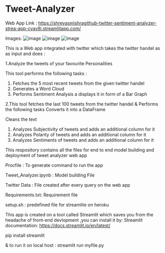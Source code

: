 # Tweet-Analyzer

Web App Link : https://shreyasmishragithub-twitter-sentiment-analyzer-strea-app-cyav8i.streamlitapp.com/


Images:
![image](https://user-images.githubusercontent.com/56075324/185561540-15e4beab-461e-44ed-9d80-d1ea84df7056.png)
![image](https://user-images.githubusercontent.com/56075324/185561726-3afc9a83-4daf-4bec-a72e-95f5b97fb5bd.png)
![image](https://user-images.githubusercontent.com/56075324/185561821-7ea4e479-db61-4299-a432-3983ecbf5535.png)

This is a Web app integrated with twitter which takes the twitter handel as as input and does :

1.Analyze the tweets of your favourite Personalities

This tool performs the following tasks :
1. Fetches the 5 most recent tweets from the given twitter handel
2. Generates a Word Cloud
3. Performs Sentiment Analysis a displays it in form of a Bar Graph

2.This tool fetches the last 100 tweets from the twitter handel & Performs the following tasks
Converts it into a DataFrame

Cleans the text
1. Analyzes Subjectivity of tweets and adds an additional column for it
2. Analyzes Polarity of tweets and adds an additional column for it
3. Analyzes Sentiments of tweets and adds an additional column for it


This respository contains all the files for end to end model building and deployment of tweet analyzer web app

Procfile : To generate command to run the app

Tweet_Analyzer.ipynb : Model building File

Twitter Data : File created after every query on the web app

Requirements.txt: Requirement file

setup.sh : predefined file for streamlite on heroku

This app is created on a tool called Streamlit which saves you from the headache of front-end devlopment ,you can install it by:
Streamlit documentation: https://docs.streamlit.io/en/latest/

pip install streamlit

& to run it on local host : streamlit run myfile.py
